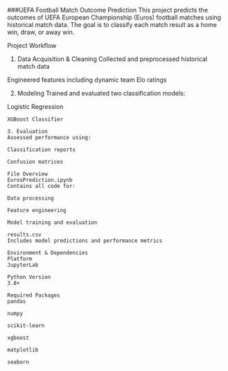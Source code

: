 ###UEFA Football Match Outcome Prediction
This project predicts the outcomes of UEFA European Championship (Euros) football matches using historical match data. The goal is to classify each match result as a home win, draw, or away win.

Project Workflow
1. Data Acquisition & Cleaning
Collected and preprocessed historical match data

Engineered features including dynamic team Elo ratings

2. Modeling
Trained and evaluated two classification models:

Logistic Regression
`````````````````````````  
XGBoost Classifier

3. Evaluation
Assessed performance using:

Classification reports

Confusion matrices

File Overview
EurosPrediction.ipynb
Contains all code for:

Data processing

Feature engineering

Model training and evaluation

results.csv
Includes model predictions and performance metrics

Environment & Dependencies
Platform
JupyterLab

Python Version
3.8+

Required Packages
pandas

numpy

scikit-learn

xgboost

matplotlib

seaborn

